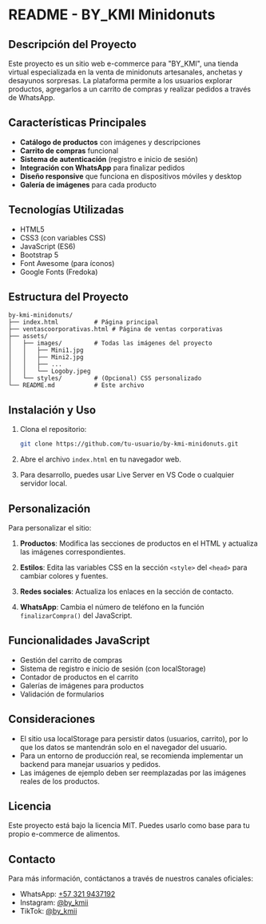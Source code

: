 # README - BY_KMI Minidonuts

## Descripción del Proyecto

Este proyecto es un sitio web e-commerce para "BY_KMI", una tienda virtual especializada en la venta de minidonuts artesanales, anchetas y desayunos sorpresas. La plataforma permite a los usuarios explorar productos, agregarlos a un carrito de compras y realizar pedidos a través de WhatsApp.

## Características Principales

- **Catálogo de productos** con imágenes y descripciones
- **Carrito de compras** funcional
- **Sistema de autenticación** (registro e inicio de sesión)
- **Integración con WhatsApp** para finalizar pedidos
- **Diseño responsive** que funciona en dispositivos móviles y desktop
- **Galería de imágenes** para cada producto

## Tecnologías Utilizadas

- HTML5
- CSS3 (con variables CSS)
- JavaScript (ES6)
- Bootstrap 5
- Font Awesome (para íconos)
- Google Fonts (Fredoka)

## Estructura del Proyecto

```
by-kmi-minidonuts/
├── index.html          # Página principal
├── ventascoorporativas.html # Página de ventas corporativas
├── assets/
│   ├── images/         # Todas las imágenes del proyecto
│   │   ├── Mini1.jpg
│   │   ├── Mini2.jpg
│   │   ├── ...
│   │   └── Logoby.jpeg
│   └── styles/         # (Opcional) CSS personalizado
└── README.md           # Este archivo
```

## Instalación y Uso

1. Clona el repositorio:
   ```bash
   git clone https://github.com/tu-usuario/by-kmi-minidonuts.git
   ```

2. Abre el archivo `index.html` en tu navegador web.

3. Para desarrollo, puedes usar Live Server en VS Code o cualquier servidor local.

## Personalización

Para personalizar el sitio:

1. **Productos**: Modifica las secciones de productos en el HTML y actualiza las imágenes correspondientes.

2. **Estilos**: Edita las variables CSS en la sección `<style>` del `<head>` para cambiar colores y fuentes.

3. **Redes sociales**: Actualiza los enlaces en la sección de contacto.

4. **WhatsApp**: Cambia el número de teléfono en la función `finalizarCompra()` del JavaScript.

## Funcionalidades JavaScript

- Gestión del carrito de compras
- Sistema de registro e inicio de sesión (con localStorage)
- Contador de productos en el carrito
- Galerías de imágenes para productos
- Validación de formularios

## Consideraciones

- El sitio usa localStorage para persistir datos (usuarios, carrito), por lo que los datos se mantendrán solo en el navegador del usuario.
- Para un entorno de producción real, se recomienda implementar un backend para manejar usuarios y pedidos.
- Las imágenes de ejemplo deben ser reemplazadas por las imágenes reales de los productos.

## Licencia

Este proyecto está bajo la licencia MIT. Puedes usarlo como base para tu propio e-commerce de alimentos.

## Contacto

Para más información, contáctanos a través de nuestros canales oficiales:

- WhatsApp: [+57 321 9437192](https://wa.me/573219437192)
- Instagram: [@by_kmii](https://www.instagram.com/by_kmii)
- TikTok: [@by_kmii](https://www.tiktok.com/@by_kmii)
